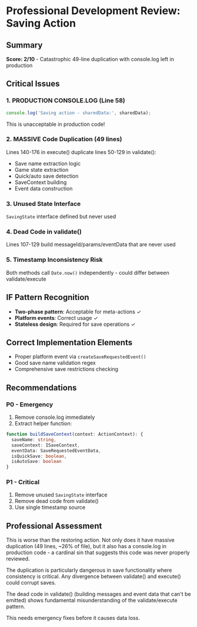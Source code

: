 # Professional Development Review: Saving Action

## Summary
**Score: 2/10** - Catastrophic 49-line duplication with console.log left in production

## Critical Issues

### 1. PRODUCTION CONSOLE.LOG (Line 58)
```typescript
console.log('Saving action - sharedData:', sharedData);
```
This is unacceptable in production code!

### 2. MASSIVE Code Duplication (49 lines)
Lines 140-176 in execute() duplicate lines 50-129 in validate():
- Save name extraction logic
- Game state extraction
- Quick/auto save detection
- SaveContext building
- Event data construction

### 3. Unused State Interface
`SavingState` interface defined but never used

### 4. Dead Code in validate()
Lines 107-129 build messageId/params/eventData that are never used

### 5. Timestamp Inconsistency Risk
Both methods call `Date.now()` independently - could differ between validate/execute

## IF Pattern Recognition
- **Two-phase pattern**: Acceptable for meta-actions ✓
- **Platform events**: Correct usage ✓
- **Stateless design**: Required for save operations ✓

## Correct Implementation Elements
- Proper platform event via `createSaveRequestedEvent()`
- Good save name validation regex
- Comprehensive save restrictions checking

## Recommendations

### P0 - Emergency
1. Remove console.log immediately
2. Extract helper function:
```typescript
function buildSaveContext(context: ActionContext): {
  saveName: string,
  saveContext: ISaveContext,
  eventData: SaveRequestedEventData,
  isQuickSave: boolean,
  isAutoSave: boolean
}
```

### P1 - Critical
1. Remove unused `SavingState` interface
2. Remove dead code from validate()
3. Use single timestamp source

## Professional Assessment
This is worse than the restoring action. Not only does it have massive duplication (49 lines, ~26% of file), but it also has a console.log in production code - a cardinal sin that suggests this code was never properly reviewed.

The duplication is particularly dangerous in save functionality where consistency is critical. Any divergence between validate() and execute() could corrupt saves.

The dead code in validate() (building messages and event data that can't be emitted) shows fundamental misunderstanding of the validate/execute pattern.

This needs emergency fixes before it causes data loss.
